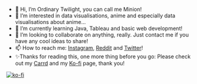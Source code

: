 - 👋 Hi, I’m Ordinary Twilight, you can call me Minion!
- 👀 I’m interested in data visualisations, anime and especially data visualisations about anime...
- 🌱 I’m currently learning Java, Tableau and basic web development!
- 💞️ I’m looking to collaborate on anything, really. Just contact me if you have any cool ideas to share!
- 📫 How to reach me: [Instagram](https://www.instagram.com/ordinarytwilight/ "@ordinarytwilight on Instagram"), [Reddit](https://www.reddit.com/user/OrdinaryTwilight "u/OrdinaryTwilight on Reddit") and [Twitter](https://twitter.com/OrdinaryTwil "@OrdinaryTwil on Twitter")!
- ✨Thanks for reading this, one more thing before you go: Please check out my [Carrd](https://ordinarytwilight.carrd.co/ "Ordinary Twilight's Carrd Website") and my [Ko-fi](https://ko-fi.com/ordinarytwilight "Ordinary Twilight's Ko-fi") page, thank you!

[![ko-fi](https://ko-fi.com/img/githubbutton_sm.svg)](https://ko-fi.com/P5P65A4TG)

<!---
OrdinaryTwilight/OrdinaryTwilight is a ✨ special ✨ repository because its `README.md` (this file) appears on your GitHub profile.
You can click the Preview link to take a look at your changes.
--->
